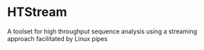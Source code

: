 # HTStream
A toolset for high throughput sequence analysis using a streaming approach facilitated by Linux pipes
